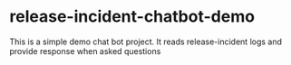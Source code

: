 # release-incident-chatbot-demo
This is a simple demo chat bot project. It reads release-incident logs and provide response when asked questions
